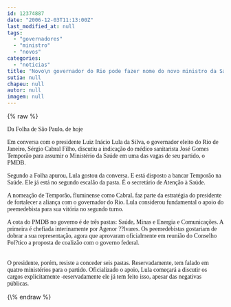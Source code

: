 ```yaml
---
id: 12374887
date: "2006-12-03T11:13:00Z"
last_modified_at: null
tags:
  - "governadores"
  - "ministro"
  - "novos"
categories:
  - "noticias"
title: "Novo\n governador do Rio pode fazer nome do novo ministro da Sa\u00fade"
sutia: null
chapeu: null
autor: null
imagem: null
---
```

{\% raw %}
<p><P><FONT face=Verdana>Da Folha de São Paulo, de hoje</FONT></P></p>
<p><P><FONT face=Verdana>Em conversa com o presidente Luiz Inácio Lula da Silva, o governador eleito do Rio de Janeiro, Sérgio Cabral Filho, discutiu a indicação do médico sanitarista José Gomes Temporão para assumir o Ministério da Saúde em uma das vagas de seu partido, o PMDB.<BR></FONT></P></p>
<p><P><FONT face=Verdana>Segundo a Folha apurou, Lula gostou da conversa. E está disposto a bancar Temporão na Saúde. Ele já está no segundo escalão da pasta. É o secretário de Atenção à Saúde.<BR></FONT></P></p>
<p><P><FONT face=Verdana>A nomeação de Temporão, fluminense como Cabral, faz parte da estratégia do presidente de fortalecer a aliança com o governador do Rio. Lula considerou fundamental o apoio do peemedebista para sua vitória no segundo turno.<BR></FONT></P></p>
<p><P><FONT face=Verdana>A cota do PMDB no governo é de três pastas: Saúde, Minas e Energia e Comunicações. A primeira é chefiada interinamente por Agenor ??lvares. Os peemedebistas gostariam de dobrar a sua representação, agora que aprovaram oficialmente em reunião do Conselho Pol?tico a proposta de coalizão com o governo federal.</FONT></P></p>
<p><P><BR><FONT face=Verdana>O presidente, porém, resiste a conceder seis pastas. Reservadamente, tem falado em quatro ministérios para o partido. Oficializado o apoio, Lula começará a discutir os cargos explicitamente -reservadamente ele já tem feito isso, apesar das negativas públicas.</FONT></P> </p>
{\% endraw %}